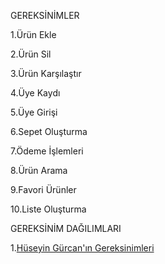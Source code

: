 GEREKSİNİMLER


1.Ürün Ekle

2.Ürün Sil

3.Ürün Karşılaştır

4.Üye Kaydı

5.Üye Girişi

6.Sepet Oluşturma

7.Ödeme İşlemleri

8.Ürün Arama

9.Favori Ürünler

10.Liste Oluşturma

GEREKSİNİM DAĞILIMLARI


1.[Hüseyin Gürcan'ın Gereksinimleri](Hüseyin-Gürcan-Gereksinimler)
